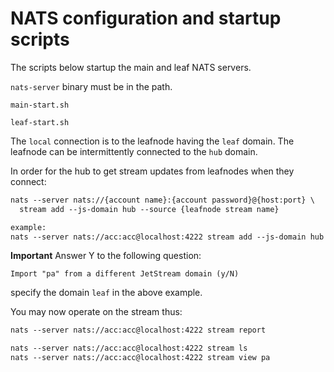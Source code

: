 # NATS configuration and startup scripts

The scripts below startup the main and leaf NATS servers.

`nats-server` binary must be in the path.

```
main-start.sh

leaf-start.sh
```

The `local` connection is to the leafnode having the `leaf` domain.
The leafnode can be intermittently connected to the `hub` domain.

In order for the hub to get stream updates from leafnodes when they connect:
```txt
nats --server nats://{account name}:{account password}@{host:port} \
  stream add --js-domain hub --source {leafnode stream name}

example:
nats --server nats://acc:acc@localhost:4222 stream add --js-domain hub --source pa
```

**Important** Answer Y to the following question:
```
Import "pa" from a different JetStream domain (y/N)
```

specify the domain `leaf` in the above example.


You may now operate on the stream thus:
```txt
nats --server nats://acc:acc@localhost:4222 stream report

nats --server nats://acc:acc@localhost:4222 stream ls
nats --server nats://acc:acc@localhost:4222 stream view pa
```
